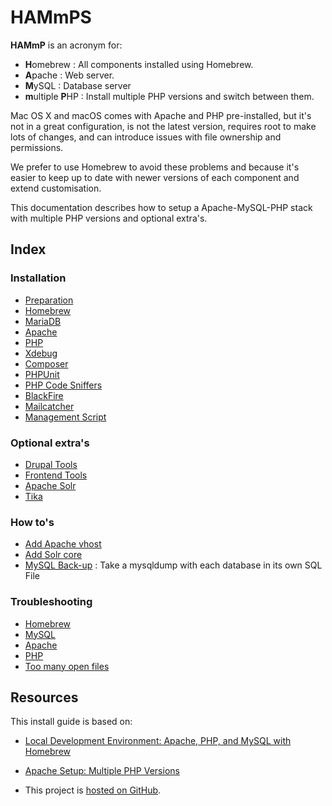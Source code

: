 # HAMmPS

**HAMmP** is an acronym for:

* **H**omebrew : All components installed using Homebrew.
* **A**pache : Web server.
* **M**ySQL : Database server
* **m**ultiple **P**HP : Install multiple PHP versions and switch between them.

Mac OS X and macOS comes with Apache and PHP pre-installed, but it's not in a
great configuration, is not the latest version, requires root to make lots of 
changes, and can introduce issues with file ownership and permissions.

We prefer to use Homebrew to avoid these problems and because it's easier to 
keep up to date with newer versions of each component and extend 
customisation. 

This documentation describes how to setup a Apache-MySQL-PHP stack with 
multiple PHP versions and optional extra's.



## Index

### Installation
* [Preparation](Installation/Preparation.md)
* [Homebrew](Installation/Homebrew.md)
* [MariaDB](Installation/MariaDB.md)
* [Apache](Installation/Apache.md)
* [PHP](Installation/PHP.md)
* [Xdebug](Installation/Xdebug.md)
* [Composer](Installation/Composer.md)
* [PHPUnit](Installation/PHPUnit.md)
* [PHP Code Sniffers](Installation/Code-Sniffers.md)
* [BlackFire](Installation/Blackfire.md)
* [Mailcatcher](Installation/Mailcatcher.md)
* [Management Script](Installation/Management-Script.md)


### Optional extra's
* [Drupal Tools](Optional/Drupal-Tools.md)
* [Frontend Tools](Optional/Frontend-Tools.md)
* [Apache Solr](Optional/Apache-Solr.md)
* [Tika](Optional/Tika.md)


### How to's
* [Add Apache vhost](HowTo/Add-Apache-Vhost.md)
* [Add Solr core](HowTo/Add-Solr-Core.md)
* [MySQL Back-up](HowTo/MySQL-Backup.md) : Take a mysqldump with each database 
  in its own SQL File


### Troubleshooting
* [Homebrew](Troubleshooting/Homebrew.md)
* [MySQL](Troubleshooting/MySQL.md)
* [Apache](Troubleshooting/Apache.md)
* [PHP](Troubleshooting/PHP.md)
* [Too many open files](Troubleshooting/To-Many-Open-Files.md)



## Resources

This install guide is based on:

* [Local Development Environment: Apache, PHP, and MySQL with Homebrew](https://echo.co/blog/os-x-1010-yosemite-local-development-environment-apache-php-and-mysql-homebrew)
* [Apache Setup: Multiple PHP Versions](http://getgrav.org/blog/mac-os-x-apache-setup-multiple-php-versions)


* This project is [hosted on GitHub](https://github.com/zero2one/HAMmP).
